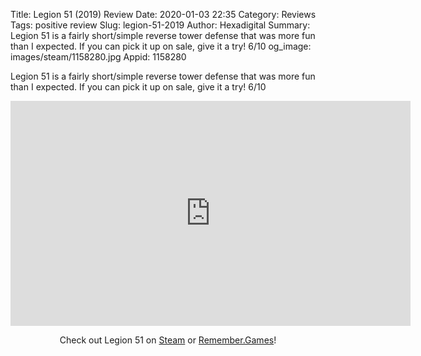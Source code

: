 Title: Legion 51 (2019) Review
Date: 2020-01-03 22:35
Category: Reviews
Tags: positive review
Slug: legion-51-2019
Author: Hexadigital
Summary: Legion 51 is a fairly short/simple reverse tower defense that was more fun than I expected. If you can pick it up on sale, give it a try! 6/10
og_image: images/steam/1158280.jpg
Appid: 1158280

Legion 51 is a fairly short/simple reverse tower defense that was more fun than I expected. If you can pick it up on sale, give it a try! 6/10

<center><iframe src="https://www.youtube.com/embed/iETP4_2atDc?feature=oembed" allow="accelerometer; autoplay; encrypted-media; gyroscope; picture-in-picture" width="640" height="360" frameborder="0"></iframe>

Check out Legion 51 on [Steam](https://store.steampowered.com/app/1158280/?curator_clanid=34633900) or [Remember.Games](https://remember.games/game/2288/)!</center>
